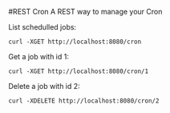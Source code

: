 #REST Cron
A REST way to manage your Cron

List schedulled jobs:

```
curl -XGET http://localhost:8080/cron
```


Get a job with id 1:

```
curl -XGET http://localhost:8080/cron/1
```


Delete a job with id 2:

```
curl -XDELETE http://localhost:8080/cron/2
```

